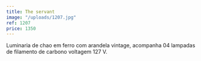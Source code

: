 ```yaml
---
title: The servant
image: "/uploads/1207.jpg"
ref: 1207
price: 1350
---
```


Luminaria de chao em ferro com arandela vintage, acompanha 04 lampadas de filamento de carbono voltagem 127 V.
